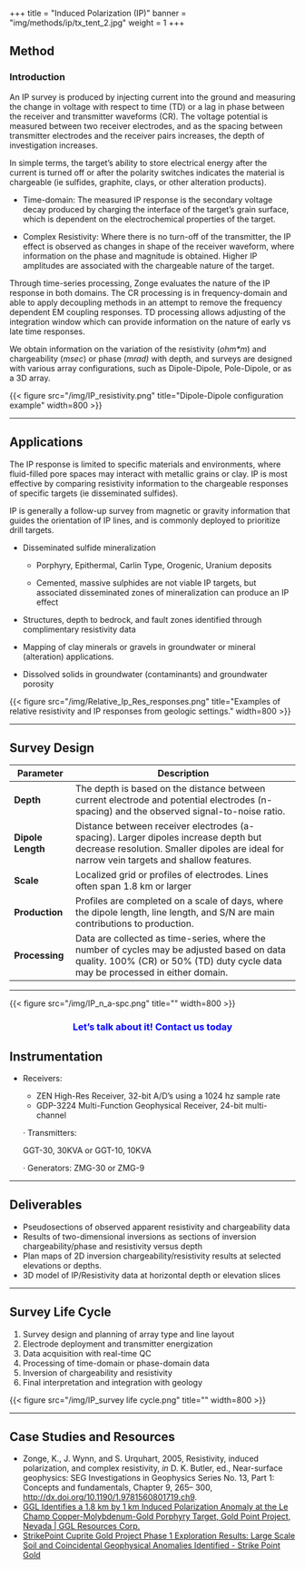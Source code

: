 +++
title = "Induced Polarization (IP)"
banner = "img/methods/ip/tx_tent_2.jpg"
weight = 1
+++

## Method

### Introduction

An IP survey is produced by injecting current into the ground and measuring the change in voltage with respect to time (TD) or a lag in phase between the receiver and transmitter waveforms (CR). The voltage potential is measured between two receiver electrodes, and as the spacing between transmitter electrodes and the receiver pairs increases, the depth of investigation increases.

In simple terms, the target’s ability to store electrical energy after the current is turned off or after the polarity switches indicates the material is chargeable (ie sulfides, graphite, clays, or other alteration products).

- Time-domain: The measured IP response is the secondary voltage decay produced by charging the interface of the target’s grain surface, which is dependent on the electrochemical properties of the target.

- Complex Resistivity: Where there is no turn-off of the transmitter, the IP effect is observed as changes in shape of the receiver waveform, where information on the phase and magnitude is obtained. Higher IP amplitudes are associated with the chargeable nature of the target.

Through time-series processing, Zonge evaluates the nature of the IP response in both domains. The CR processing is in frequency-domain and able to apply decoupling methods in an attempt to remove the frequency dependent EM coupling responses. TD processing allows adjusting of the integration window which can provide information on the nature of early vs late time responses.

We obtain information on the variation of the resistivity (_ohm\*m_) and chargeability (_msec_) or phase (_mrad)_ with depth, and surveys are designed with various array configurations, such as Dipole-Dipole, Pole-Dipole, or as a 3D array.

{{< figure src="/img/IP_resistivity.png" title="Dipole-Dipole configuration example" width=800 >}}

---

## Applications

The IP response is limited to specific materials and environments, where fluid-filled pore spaces may interact with metallic grains or clay. IP is most effective by comparing resistivity information to the chargeable responses of specific targets (ie disseminated sulfides).

IP is generally a follow-up survey from magnetic or gravity information that guides the orientation of IP lines, and is commonly deployed to prioritize drill targets.

- Disseminated sulfide mineralization

  - Porphyry, Epithermal, Carlin Type, Orogenic, Uranium deposits

  - Cemented, massive sulphides are not viable IP targets, but associated disseminated zones of mineralization can produce an IP effect

- Structures, depth to bedrock, and fault zones identified through complimentary resistivity data

- Mapping of clay minerals or gravels in groundwater or mineral (alteration) applications.

- Dissolved solids in groundwater (contaminants) and groundwater porosity

{{< figure src="/img/Relative_Ip_Res_responses.png" title="Examples of relative resistivity and IP responses from geologic settings." width=800 >}}

---

## Survey Design

| **Parameter**     | **Description**                                                                                                                                                                  |
| ----------------- | -------------------------------------------------------------------------------------------------------------------------------------------------------------------------------- |
| **Depth**         | The depth is based on the distance between current electrode and potential electrodes (n-spacing) and the observed signal-to-noise ratio.                                        |
| **Dipole Length** | Distance between receiver electrodes (a-spacing). Larger dipoles increase depth but decrease resolution. Smaller dipoles are ideal for narrow vein targets and shallow features. |
| **Scale**         | Localized grid or profiles of electrodes. Lines often span 1.8 km or larger                                                                                                      |
| **Production**    | Profiles are completed on a scale of days, where the dipole length, line length, and S/N are main contributions to production.                                                   |
| **Processing**    | Data are collected as time-series, where the number of cycles may be adjusted based on data quality. 100% (CR) or 50% (TD) duty cycle data may be processed in either domain.    |

---

{{< figure src="/img/IP_n_a-spc.png" title="" width=800 >}}

<h3 style="text-align:center; color:blue;">Let’s talk about it! Contact us today</h3>

## Instrumentation

- Receivers:

  - ZEN High-Res Receiver, 32-bit A/D’s using a 1024 hz sample rate
  - GDP-3224 Multi-Function Geophysical Receiver, 24-bit multi-channel

  · Transmitters:

  GGT-30, 30KVA or GGT-10, 10KVA

  · Generators: ZMG-30 or ZMG-9

---

## Deliverables

- Pseudosections of observed apparent resistivity and chargeability data
- Results of two-dimensional inversions as sections of inversion chargeability/phase and resistivity versus depth
- Plan maps of 2D inversion chargeability/resistivity results at selected elevations or depths.
- 3D model of IP/Resistivity data at horizontal depth or elevation slices

---

## Survey Life Cycle

1. Survey design and planning of array type and line layout
2. Electrode deployment and transmitter energization
3. Data acquisition with real-time QC
4. Processing of time-domain or phase-domain data
5. Inversion of chargeability and resistivity
6. Final interpretation and integration with geology

{{< figure src="/img/IP_survey life cycle.png" title="" width=800 >}}

---

## Case Studies and Resources

- Zonge, K., J. Wynn, and S. Urquhart, 2005, Resistivity, induced polarization, and complex resistivity, _in_ D. K. Butler, ed., Near-surface geophysics: SEG Investigations in Geophysics Series No. 13, Part 1: Concepts and fundamentals, Chapter 9, 265– 300, http://dx.doi.org/10.1190/1.9781560801719.ch9.
- [GGL Identifies a 1.8 km by 1 km Induced Polarization Anomaly at the Le Champ Copper-Molybdenum-Gold Porphyry Target, Gold Point Project, Nevada | GGL Resources Corp.](https://gglresourcescorp.com/news/2024/ggl-identifies-a-1.8-km-by-1-km-induced-polarization-anomaly-at-the-le-champ-copper-molybdenum-gold-porphyry-target-gold-point/)
- [StrikePoint Cuprite Gold Project Phase 1 Exploration Results: Large Scale Soil and Coincidental Geophysical Anomalies Identified - Strike Point Gold](https://strikepointgold.com/strikepoint-cuprite-gold-project-phase-1-exploration-results-large-scale-soil-and-coincidental-geophysical-anomalies-identified/)
